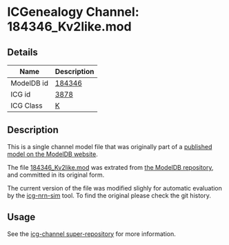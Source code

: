 # ICGenealogy Channel: 184346\_Kv2like.mod

## Details

Name | Description
---- | -----------
ModelDB id | [184346](http://senselab.med.yale.edu/ModelDB/ShowModel.cshtml?model=184346)
ICG id | [3878](http://icg.neurotheory.ox.ac.uk/channels/1/3878)
ICG Class | [K](http://icg.neurotheory.ox.ac.uk/channels/1)

## Description

This is a single channel model file that was originally part of a [published model on the ModelDB website](http://senselab.med.yale.edu/mModelDB/ShowModel.cshtml?model=184346).


The file [184346\_Kv2like.mod](184346_Kv2like.mod) was extrated from [the ModelDB repository](http://senselab.med.yale.edu/ModelDB/ShowModel.cshtml?model=184346), and committed in its original form.

The current version of the file was modified slighly for automatic evaluation by the [icg-nrn-sim](https://github.com/icgenealogy/icg-nrn-sim) tool. To find the original please check the git history.


## Usage

See the [icg-channel super-repository](https://github.com/icgenealogy/icg-channels) for more information.